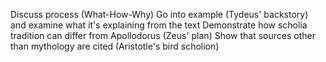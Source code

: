 Discuss process (What-How-Why) 
Go into example (Tydeus' backstory) and examine what it's explaining from the text 
Demonstrate how scholia tradition can differ from Apollodorus (Zeus' plan) 
Show that sources other than mythology are cited (Aristotle's bird scholion) 
